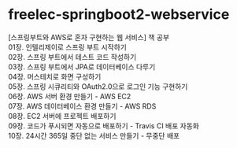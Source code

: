 # freelec-springboot2-webservice
[스프링부트와 AWS로 혼자 구현하는 웹 서비스] 책 공부 </br>
01장. 인텔리제이로 스프링 부트 시작하기 </br>
02장. 스프링 부트에서 테스트 코드 작성하기 </br>
03장. 스프링 부트에서 JPA로 데이터베이스 다루기 </br>
04장. 머스테치로 화면 구성하기 </br>
05장. 스프링 시큐리티와 OAuth2.0으로 로그인 기능 구현하기 </br>
06장. AWS 서버 환경 만들기 - AWS EC2 </br>
07장. AWS 데이터베이스 환경 만들기 - AWS RDS </br>
08장. EC2 서버에 프로젝트 배포하기 </br>
09장. 코드가 푸시되면 자동으로 배포하기 - Travis CI 배포 자동화 </br>
10장. 24시간 365일 중단 없는 서비스 만들기 - 무중단 배포 </br>
